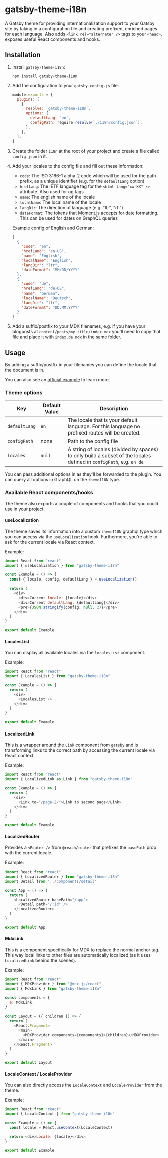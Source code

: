 # gatsby-theme-i18n

A Gatsby theme for providing internationalization support to your Gatsby site by taking in a configuration file and creating prefixed, enriched pages for each language. Also adds `<link rel="alternate" />` tags to your `<head>`, exposes useful React components and hooks.

## Installation

1. Install `gatsby-theme-i18n`:

   ```shell
   npm install gatsby-theme-i18n
   ```

2. Add the configuration to your `gatsby-config.js` file:

   ```js:title=gatsby-config.js
   module.exports = {
     plugins: [
       {
         resolve: `gatsby-theme-i18n`,
         options: {
           defaultLang: `en`,
           configPath: require.resolve(`./i18n/config.json`),
         },
       },
     ],
   }
   ```

3. Create the folder `i18n` at the root of your project and create a file called `config.json` in it.

4. Add your locales to the config file and fill out these information:

   - `code`: The ISO 3166-1 alpha-2 code which will be used for the path prefix, as a unique identifier (e.g. for the `defaultLang` option)
   - `hrefLang`: The IETF language tag for the `<html lang="xx-XX" />` attribute. Also used for og tags
   - `name`: The english name of the locale
   - `localName`: The local name of the locale
   - `langDir`: The direction of language (e.g. "ltr", "rtl")
   - `dateFormat`: The tokens that [Moment.js](https://momentjs.com/docs/#/parsing/string-format/) accepts for date formatting. This can be used for dates on GraphQL queries

   Example config of English and German:

   ```json
   [
     {
       "code": "en",
       "hrefLang": "en-US",
       "name": "English",
       "localName": "English",
       "langDir": "ltr",
       "dateFormat": "MM/DD/YYYY"
     },
     {
       "code": "de",
       "hrefLang": "de-DE",
       "name": "German",
       "localName": "Deutsch",
       "langDir": "ltr",
       "dateFormat": "DD.MM.YYYY"
     }
   ]
   ```

5. Add a suffix/postfix to your MDX filenames, e.g. if you have your blogposts at `content/posts/my-title/index.mdx` you'll need to copy that file and place it with `index.de.mdx` in the same folder.

## Usage

By adding a suffix/postfix in your filenames you can define the locale that the document is in.

You can also see an [official example](https://github.com/gatsbyjs/themes/tree/master/starters/example-i18n) to learn more.

### Theme options

| Key           | Default Value | Description                                                                                                         |
| ------------- | ------------- | ------------------------------------------------------------------------------------------------------------------- |
| `defaultLang` | `en`          | The locale that is your default language. For this language no prefixed routes will be created.                     |
| `configPath`  | none          | Path to the config file                                                                                             |
| `locales`     | `null`        | A string of locales (divided by spaces) to only build a subset of the locales defined in `configPath`, e.g. `en de` |

You can pass additional options in as they'll be forwarded to the plugin. You can query all options in GraphQL on the `themeI18N` type.

### Available React components/hooks

The theme also exports a couple of components and hooks that you could use in your project.

#### useLocalization

The theme saves its information into a custom `themeI18N` graphql type which you can access via the `useLocalization` hook. Furthermore, you're able to ask for the current locale via React context.

Example:

```js
import React from "react"
import { useLocalization } from "gatsby-theme-i18n"

const Example = () => {
  const { locale, config, defaultLang } = useLocalization()

  return (
    <div>
      <div>Current locale: {locale}</div>
      <div>Current defaultLang: {defaultLang}</div>
      <pre>{JSON.stringify(config, null, 2)}</pre>
    </div>
  )
}

export default Example
```

#### LocalesList

You can display all available locales via the `localesList` component.

Example:

```js
import React from "react"
import { LocalesList } from "gatsby-theme-i18n"

const Example = () => {
  return (
    <div>
      <LocalesList />
    </div>
  )
}

export default Example
```

#### LocalizedLink

This is a wrapper around the `Link` component from `gatsby` and is transforming links to the correct path by accessing the current locale via React context.

Example:

```js
import React from "react"
import { LocalizedLink as Link } from "gatsby-theme-i18n"

const Example = () => {
  return (
    <div>
      <Link to="/page-2/">Link to second page</Link>
    </div>
  )
}

export default Example
```

#### LocalizedRouter

Provides a `<Router />` from `@reach/router` that prefixes the `basePath` prop with the current locale.

Example:

```js
import React from "react"
import { LocalizedRouter } from "gatsby-theme-i18n"
import Detail from "../components/detail"

const App = () => {
  return (
    <LocalizedRouter basePath="/app">
      <Detail path="/:id" />
    </LocalizedRouter>
  )
}

export default App
```

#### MdxLink

This is a component specifically for MDX to replace the normal anchor tag. This way local links to other files are automatically localized (as it uses `LocalizedLink` behind the scenes).

Example:

```js
import React from "react"
import { MDXProvider } from "@mdx-js/react"
import { MdxLink } from "gatsby-theme-i18n"

const components = {
  a: MdxLink,
}

const Layout = ({ children }) => {
  return (
    <React.Fragment>
      <main>
        <MDXProvider components={components}>{children}</MDXProvider>
      </main>
    </React.Fragment>
  )
}

export default Layout
```

#### LocaleContext / LocaleProvider

You can also directly access the `LocaleContext` and `LocaleProvider` from the theme.

Example:

```js
import React from "react"
import { LocaleContext } from "gatsby-theme-i18n"

const Example = () => {
  const locale = React.useContext(LocaleContext)

  return <div>Locale: {locale}</div>
}

export default Example
```
